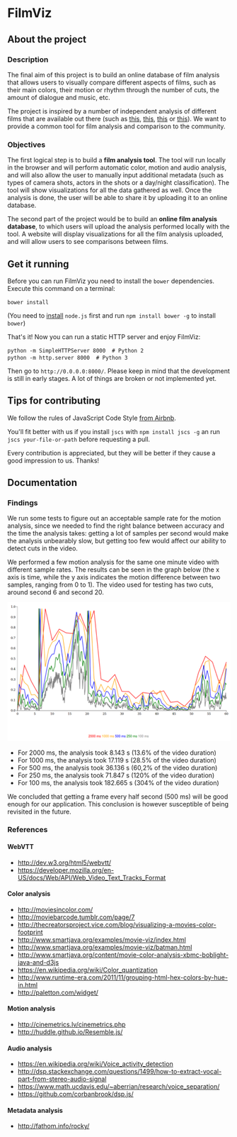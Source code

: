 # FilmViz

## About the project

### Description

The final aim of this project is to build an online database of film analysis that allows users to visually compare different aspects of films, such as their main colors, their motion or rhythm through the number of cuts, the amount of dialogue and music, etc.

The project is inspired by a number of independent analysis of different films that are available out there (such as [this](http://moviesincolor.com/), [this](http://moviebarcode.tumblr.com/), [this](http://www.smartjava.org/examples/movie-viz/index.html) or [this](http://www.smartjava.org/examples/movie-viz/batman.html)). We want to provide a common tool for film analysis and comparison to the community.


### Objectives

The first logical step is to build a **film analysis tool**. The tool will run locally in the browser and will perform automatic color, motion and audio analysis, and will also allow the user to manually input additional metadata (such as types of camera shots, actors in the shots or a day/night classification). The tool will show visualizations for all the data gathered as well. Once the analysis is done, the user will be able to share it by uploading it to an online database.

The second part of the project would be to build an **online film analysis database**, to which users will upload the analysis performed locally with the tool. A website will display visualizations for all the film analysis uploaded, and will allow users to see comparisons between films.


## Get it running

Before you can run FilmViz you need to install the `bower` dependencies. Execute this command on a terminal:
```
bower install
```
(You need to [install](https://nodejs.org/download/) `node.js` first and run `npm install bower -g` to install `bower`)

That's it! Now you can run a static HTTP server and enjoy FilmViz:
```
python -m SimpleHTTPServer 8000  # Python 2
python -m http.server 8000  # Python 3
```

Then go to `http://0.0.0.0:8000/`. Please keep in mind that the development is still in early stages. A lot of things are broken or not implemented yet.


## Tips for contributing

We follow the rules of JavaScript Code Style [from Airbnb](https://github.com/airbnb/javascript).

You'll fit better with us if you install `jscs` with `npm install jscs -g` an run `jscs your-file-or-path` before requesting a pull.

Every contribution is appreciated, but they will be better if they cause a good impression to us. Thanks!


## Documentation

### Findings

We run some tests to figure out an acceptable sample rate for the motion analysis, since we needed to find the right balance between accuracy and the time the analysis takes: getting a lot of samples per second would make the analysis unbearably slow, but getting too few would affect our ability to detect cuts in the video.

We performed a few motion analysis for the same one minute video with different sample rates. The results can be seen in the graph below (the x axis is time, while the y axis indicates the motion difference between two samples, ranging from 0 to 1). The video used for testing has two cuts, around second 6 and second 20.

![Sample rates graph](img/sample_rates_for_motion.png)

- For 2000 ms, the analysis took 8.143 s (13.6% of the video duration)
- For 1000 ms, the analysis took 17.119 s (28.5% of the video duration)
- For 500 ms, the analysis took 36.136 s (60,2% of the video duration)
- For 250 ms, the analysis took 71.847 s (120% of the video duration)
- For 100 ms, the analysis took 182.665 s (304% of the video duration)

We concluded that getting a frame every half second (500 ms) will be good enough for our application. This conclusion is however susceptible of being revisited in the future.


### References

#### WebVTT
- http://dev.w3.org/html5/webvtt/
- https://developer.mozilla.org/en-US/docs/Web/API/Web_Video_Text_Tracks_Format

#### Color analysis
- http://moviesincolor.com/
- http://moviebarcode.tumblr.com/page/7
- http://thecreatorsproject.vice.com/blog/visualizing-a-movies-color-footprint
- http://www.smartjava.org/examples/movie-viz/index.html
- http://www.smartjava.org/examples/movie-viz/batman.html
- http://www.smartjava.org/content/movie-color-analysis-xbmc-boblight-java-and-d3js
- https://en.wikipedia.org/wiki/Color_quantization
- http://www.runtime-era.com/2011/11/grouping-html-hex-colors-by-hue-in.html
- http://paletton.com/widget/

#### Motion analysis
- http://cinemetrics.lv/cinemetrics.php
- http://huddle.github.io/Resemble.js/

#### Audio analysis
- https://en.wikipedia.org/wiki/Voice_activity_detection
- http://dsp.stackexchange.com/questions/1499/how-to-extract-vocal-part-from-stereo-audio-signal
- https://www.math.ucdavis.edu/~aberrian/research/voice_separation/
- https://github.com/corbanbrook/dsp.js/

#### Metadata analysis
- http://fathom.info/rocky/
